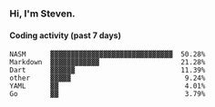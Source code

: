 ### Hi, I'm Steven.

#### Coding activity (past 7 days)
```
NASM      ▓▓▓▓▓▓▓▓▓▓▓▓▓▓▓▓▓▓▓▓▓▓▓▓▓▓▓▓▓▓  50.28%
Markdown  ▓▓▓▓▓▓▓▓▓▓▓▓                    21.28%
Dart      ▓▓▓▓▓▓                          11.39%
other     ▓▓▓▓▓                            9.24%
YAML      ▓▓                               4.01%
Go        ▓▓                               3.79%
```
